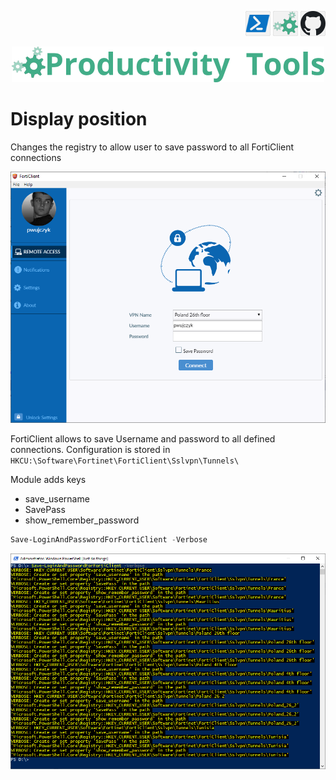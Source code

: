 <!--Category:PowerShell--> 
 <p align="right">
    <a href="https://www.powershellgallery.com/packages/ProductivityTools.PSDisplayPosition/"><img src="Images/Header/Powershell_border_40px.png" /></a>
    <a href="http://www.productivitytools.tech/display-position/"><img src="Images/Header/ProductivityTools_green_40px_2.png" /><a> 
    <a href="https://github.com/pwujczyk/ProductivityTools.PSSaveLoginAndPasswordForFortiClient"><img src="Images/Header/Github_border_40px.png" /></a>
</p>
<p align="center">
    <a href="http://http://productivitytools.tech/">
        <img src="Images/Header/LogoTitle_green_500px.png" />
    </a>
</p>

# Display position

Changes the registry to allow user to save password to all FortiClient connections

<!--more-->
<!--og-image-->
![Display settings](Images/FortiClient.png) 

FortiClient allows to save Username and password to all defined connections. Configuration is stored in ```HKCU:\Software\Fortinet\FortiClient\Sslvpn\Tunnels\```

Module adds keys 
- save_username
- SavePass
- show_remember_password

```PowerShell
Save-LoginAndPasswordForFortiClient -Verbose
```

![Display settings](Images/Powershell.png) 

